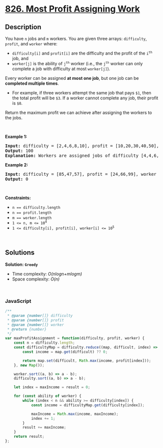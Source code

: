 # [826. Most Profit Assigning Work](https://leetcode.com/problems/most-profit-assigning-work)

## Description

<div class="elfjS" data-track-load="description_content"><p>You have <code>n</code> jobs and <code>m</code> workers. You are given three arrays: <code>difficulty</code>, <code>profit</code>, and <code>worker</code> where:</p>

<ul>
	<li><code>difficulty[i]</code> and <code>profit[i]</code> are the difficulty and the profit of the <code>i<sup>th</sup></code> job, and</li>
	<li><code>worker[j]</code> is the ability of <code>j<sup>th</sup></code> worker (i.e., the <code>j<sup>th</sup></code> worker can only complete a job with difficulty at most <code>worker[j]</code>).</li>
</ul>

<p>Every worker can be assigned <strong>at most one job</strong>, but one job can be <strong>completed multiple times</strong>.</p>

<ul>
	<li>For example, if three workers attempt the same job that pays <code>$1</code>, then the total profit will be <code>$3</code>. If a worker cannot complete any job, their profit is <code>$0</code>.</li>
</ul>

<p>Return the maximum profit we can achieve after assigning the workers to the jobs.</p>

<p>&nbsp;</p>
<p><strong class="example">Example 1:</strong></p>

<pre><strong>Input:</strong> difficulty = [2,4,6,8,10], profit = [10,20,30,40,50], worker = [4,5,6,7]
<strong>Output:</strong> 100
<strong>Explanation:</strong> Workers are assigned jobs of difficulty [4,4,6,6] and they get a profit of [20,20,30,30] separately.
</pre>

<p><strong class="example">Example 2:</strong></p>

<pre><strong>Input:</strong> difficulty = [85,47,57], profit = [24,66,99], worker = [40,25,25]
<strong>Output:</strong> 0
</pre>

<p>&nbsp;</p>
<p><strong>Constraints:</strong></p>

<ul>
	<li><code>n == difficulty.length</code></li>
	<li><code>n == profit.length</code></li>
	<li><code>m == worker.length</code></li>
	<li><code>1 &lt;= n, m &lt;= 10<sup>4</sup></code></li>
	<li><code>1 &lt;= difficulty[i], profit[i], worker[i] &lt;= 10<sup>5</sup></code></li>
</ul>
</div>

<p>&nbsp;</p>

## Solutions

**Solution: `Greedy`**
- Time complexity: <em>O(nlogn+mlogm)</em>
- Space complexity: <em>O(n)</em>

<p>&nbsp;</p>

### **JavaScript**

```js
/**
 * @param {number[]} difficulty
 * @param {number[]} profit
 * @param {number[]} worker
 * @return {number}
 */
var maxProfitAssignment = function(difficulty, profit, worker) {
    const n = difficulty.length;
    const difficultyMap = difficulty.reduce((map, difficult, index) => {
        const income = map.get(difficult) ?? 0;

        return map.set(difficult, Math.max(income, profit[index]));
    }, new Map());

    worker.sort((a, b) => a - b);
    difficulty.sort((a, b) => a - b);

    let index = maxIncome = result = 0;

    for (const ability of worker) {
        while (index < n && ability >= difficulty[index]) {
            const income = difficultyMap.get(difficulty[index]);

            maxIncome = Math.max(income, maxIncome);
            index += 1;
        }
        result += maxIncome;
    }
    return result;
};
```
